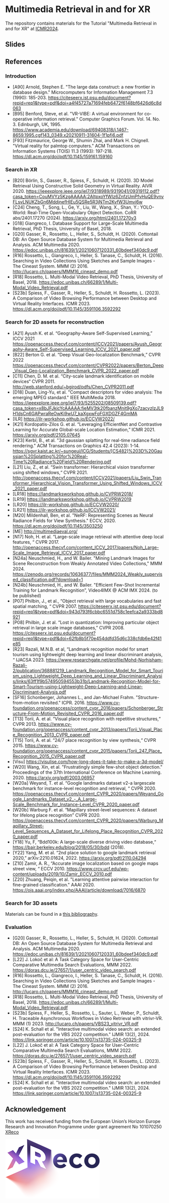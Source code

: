 # Multimedia Retrieval in and for XR
The repository contains materials for the Tutorial "Multimedia Retrieval in and for XR" at [ICMR2024](https://icmr2024.org).

## Slides


## References

### Introduction

- [A90] Arnold, Stephen E. "The large data construct: a new frontier in database design." Microcomputers for Information Management 7.3 (1990): 185-203. https://citeseerx.ist.psu.edu/document?repid=rep1&type=pdf&doi=a4f45727a71694feb6472f6148bf6426d6c8d063
- [B95] Benford, Steve, et al. "VR-VIBE: A virtual environment for co-operative information retrieval." Computer Graphics Forum. Vol. 14. No. 3. Edinburgh, UK, 1995. https://www.academia.edu/download/69408318/j.1467-8659.1995.cgf143_0349.x20210911-31604-1f1pfj6.pdf
- [F93] Fitzmaurice, George W., Shumin Zhai, and Mark H. Chignell. "Virtual reality for palmtop computers." ACM Transactions on Information Systems (TOIS) 11.3 (1993): 197-218. https://dl.acm.org/doi/pdf/10.1145/159161.159160


### Search in XR
- [B20] Börlin, S., Gasser, R., Spiess, F., Schuldt, H. (2020). 3D Model Retrieval Using Constructive Solid Geometry in Virtual Reality. AIVR 2020. https://ieeexplore.ieee.org/iel7/9318989/9319041/09319112.pdf?casa_token=CouMVYz5KzgAAAAA:2AItpxoYfWIz6ZnfzUmPfvHuQE9vnvFLsvLNUKZbGn6MddjnefHIEu5QSRe5R3jNTm2KvfW3Umvi6w
- [C24] Cheng, T., Song, L., Ge, Y., Liu, W., Wang, X., Shan, Y.: YOLO-World: Real-Time Open-Vocabulary Object Detection. CoRR abs/2401.17270 (2024). https://arxiv.org/html/2401.17270v3
- [G18] Giangreco, I. Database Support for Large-Scale Multimedia Retrieval, PhD Thesis, University of Basel, 2018.
- [G20] Gasser, R., Rossetto, L., Heller, S., Schuldt, H. (2020). Cottontail DB: An Open Source Database System for Multimedia Retrieval and Analysis. ACM Multimedia 2020. https://edoc.unibas.ch/81639/1/20210607120331_60bdeef340dc9.pdf
- [R16] Rossetto, L., Giangreco, I., Heller, S. Tanase, C., Schuldt, H. (2016). Searching in Video Collections Using Sketches and Sample Images - The Cineast System. MMM (2) 2016. http://lucaro.ch/papers/MMM16_cineast_demo.pdf
- [R18] Rossetto, L. Multi-Modal Video Retrieval, PhD Thesis, University of Basel, 2018. https://edoc.unibas.ch/66289/1/Multi-Modal_Video_Retrieval.pdf
- [S23b] Spiess, F., Gasser, R., Heller, S., Schuldt, H. Rossetto, L. (2023). A Comparison of Video Browsing Performance between Desktop and Virtual Reality Interfaces. ICMR 2023. https://dl.acm.org/doi/pdf/10.1145/3591106.3592292

### Search for 2D assets for reconstruction

- [A21] Ayush K. et al. “Geography-Aware Self-Supervised Learning,” ICCV 2021 https://openaccess.thecvf.com/content/ICCV2021/papers/Ayush_Geography-Aware_Self-Supervised_Learning_ICCV_2021_paper.pdf
- [B22] Berton G. et al. “Deep Visual Geo-localization Benchmark,” CVPR 2022 https://openaccess.thecvf.com/content/CVPR2022/papers/Berton_Deep_Visual_Geo-Localization_Benchmark_CVPR_2022_paper.pdf
- [C11] Chen, D. M. et al. “City-scale landmark identification on mobile devices“ CVPR 2011. http://web.stanford.edu/~bgirod/pdfs/Chen_CVPR2011.pdf
- [D18] Duan, Ling-Yu, et al. "Compact descriptors for video analysis: The emerging MPEG standard." IEEE MultiMedia 2018. https://ieeexplore.ieee.org/iel7/93/5255202/08509139.pdf?casa_token=x8bJFJkicYcAAAAA:fjeMV3tk20fbanzMnit9gXo7zacyzIzJL9H1dsCn6GAPwraReOwKi9wU7_kaXgxwFoFGXDGZF4GmMA
- [ILR] https://ilr-workshop.github.io/ECCVW2022/
- [K21] Kordopatis-Zilos G. et al. “Leveraging EfficientNet and Contrastive Learning for Accurate Global-scale Location Estimation,” ICMR 2021. https://arxiv.org/pdf/2105.07645
- [K23] Kerbl, B., et al. "3d gaussian splatting for real-time radiance field rendering." ACM Transactions on Graphics 42.4 (2023): 1-14. https://sgvr.kaist.ac.kr/~sungeui/ICG/Students/[CS482]%203D%20Gaussian%20Splatting%20for%20Real-Time%20Radiance%20Field%20Rendering.pdf
- [L21] Liu, Z., et al. “Swin transformer: Hierarchical vision transformer using shifted windows,“ CVPR 2021. http://openaccess.thecvf.com/content/ICCV2021/papers/Liu_Swin_Transformer_Hierarchical_Vision_Transformer_Using_Shifted_Windows_ICCV_2021_paper.pdf
- [LR18] https://landmarksworkshop.github.io/CVPRW2018/
- [LR19] https://landmarksworkshop.github.io/CVPRW2019
- [LR20] https://ilr-workshop.github.io/ECCVW2020/
- [LR21] https://ilr-workshop.github.io/ICCVW2021/
- [M20] Mildenhall, Ben, et al. "NeRF: Representing Scenes as Neural Radiance Fields for View Synthesis." ECCV, 2020. https://dl.acm.org/doi/pdf/10.1145/3503250
- [ME] http://multimediaeval.org/
- [N17] Noh, H. et al. “Large-scale image retrieval with attentive deep local features, “ CVPR 2017. http://openaccess.thecvf.com/content_ICCV_2017/papers/Noh_Large-Scale_Image_Retrieval_ICCV_2017_paper.pdf
- [N24a] Neuschmied, H., and W. Bailer. "Mining Landmark Images for Scene Reconstruction from Weakly Annotated Video Collections," MMM 2024. https://zenodo.org/records/10636377/files/MMM2024_Weakly_supervised_classification.pdf?download=1
- [N24b] Neuschmied, H., and W. Bailer. "Efficient Few-Shot Incremental Training for Landmark Recognition”, Video4IMX @ ACM IMX 2024. (to be published)
- [P07] Philbin, J., et al., “Object retrieval with large vocabularies and fast spatial matching, “ CVPR 2007. https://citeseerx.ist.psu.edu/document?repid=rep1&type=pdf&doi=943d793f6cbbc6551d758c1eefca2a9333bd8921
- [P08] Philbin, J. et al. “Lost in quantization: Improving particular object retrieval in large scale image databases,” CVPR 2008. https://citeseerx.ist.psu.edu/document?repid=rep1&type=pdf&doi=62fb8b5f70e454ddfd35d6c338cfdb6e42f41e85
- [R23] Razali, M.N.B. et al, “Landmark recognition model for smart tourism using lightweight deep learning and linear discriminant analysis, “ IJACSA 2023. https://www.researchgate.net/profile/Mohd-Norhisham-Razali-2/publication/368881219_Landmark_Recognition_Model_for_Smart_Tourism_using_Lightweight_Deep_Learning_and_Linear_Discriminant_Analysis/links/63ff1f9b574950594553b31b/Landmark-Recognition-Model-for-Smart-Tourism-using-Lightweight-Deep-Learning-and-Linear-Discriminant-Analysis.pdf
- [SF16] Schonberger, Johannes L., and Jan-Michael Frahm. "Structure-from-motion revisited." ICPR. 2016. https://www.cv-foundation.org/openaccess/content_cvpr_2016/papers/Schonberger_Structure-From-Motion_Revisited_CVPR_2016_paper.pdf
- [T13] Torii, A. et al. “Visual place recognition with repetitive structures,“ CVPR 2013. https://www.cv-foundation.org/openaccess/content_cvpr_2013/papers/Torii_Visual_Place_Recognition_2013_CVPR_paper.pdf
- [T15] Torii, A. et al. “24/7 place recognition by view synthesis,“ CVPR 2015. https://www.cv-foundation.org/openaccess/content_cvpr_2015/papers/Torii_247_Place_Recognition_2015_CVPR_paper.pdf
- [Visu] https://visulise.com/how-long-does-it-take-to-make-a-3d-model/
- [W20] Wang, Xin, et al. "Frustratingly simple few-shot object detection." Proceedings of the 37th International Conference on Machine Learning. 2020. https://arxiv.org/pdf/2003.06957
- [W20a] Weyand, T. et al. “Google landmarks dataset v2-a largescale benchmark for instance-level recognition and retrieval, “ CVPR 2020. https://openaccess.thecvf.com/content_CVPR_2020/papers/Weyand_Google_Landmarks_Dataset_v2_-_A_Large-Scale_Benchmark_for_Instance-Level_CVPR_2020_paper.pdf
- [W20b] Warburg F. et al. “Mapillary street-level sequences: A dataset for lifelong place recognition” CVPR 2020. https://openaccess.thecvf.com/content_CVPR_2020/papers/Warburg_Mapillary_Street-Level_Sequences_A_Dataset_for_Lifelong_Place_Recognition_CVPR_2020_paper.pdf
- [Y18] Yu, F, “Bdd100k: A large-scale diverse driving video database,“ https://bair.berkeley.edu/blog/2018/05/30/bdd (2018).
- [Y22] Yang, M. et al. “2nd place solution to google landmark retrieval 2020,” arXiv:2210.01624, 2022. https://arxiv.org/pdf/2110.04294
- [Z10] Zamir, A. R., “Accurate image localization based on google maps street view, “ ECCV 2010. https://www.crcv.ucf.edu/wp-content/uploads/2019/10/Zamir_ECCV_2010.pdf
- [Z20] Zhuang, Peiqin, et al. "Learning attentive pairwise interaction for fine-grained classification." AAAI 2020. https://ojs.aaai.org/index.php/AAAI/article/download/7016/6870

### Search for 3D assets

Materials can be found in a [this bibliography](https://github.com/mpegia/3D-Object-Retrieval-Methods-Bibliography).

### Evaluation

- [G20] Gasser, R., Rossetto, L., Heller, S., Schuldt, H. (2020). Cottontail DB: An Open Source Database System for Multimedia Retrieval and Analysis. ACM Multimedia 2020. https://edoc.unibas.ch/81639/1/20210607120331_60bdeef340dc9.pdf
- [L22] J. Lokoč et al: A Task Category Space for User-Centric Comparative Multimedia Search Evaluations, MMM 2022. https://doras.dcu.ie/27657/1/user_centric_video_search.pdf
- [R16] Rossetto, L., Giangreco, I., Heller, S. Tanase, C., Schuldt, H. (2016). Searching in Video Collections Using Sketches and Sample Images - The Cineast System. MMM (2) 2016. http://lucaro.ch/papers/MMM16_cineast_demo.pdf
- [R18] Rossetto, L. Multi-Modal Video Retrieval, PhD Thesis, University of Basel, 2018. https://edoc.unibas.ch/66289/1/Multi-Modal_Video_Retrieval.pdf
- [S23b] Spiess, F., Heller, S., Rossetto, L., Sauter, L., Weber, P., Schuldt, H. Traceable Asynchronous Workflows in Video Retrieval with vitrivr-VR. MMM (1) 2023. http://lucaro.ch/papers/VBS23_vitrivr_VR.pdf
- [S24] K. Schall et al. "Interactive multimodal video search: an extended post-evaluation for the VBS 2022 competition." IJMIR 13(2), 2024. https://link.springer.com/article/10.1007/s13735-024-00325-9
- [L22] J. Lokoč et al: A Task Category Space for User-Centric Comparative Multimedia Search Evaluations, MMM 2022. https://doras.dcu.ie/27657/1/user_centric_video_search.pdf
- [S23b] Spiess, F., Gasser, R., Heller, S., Schuldt, H. Rossetto, L. (2023). A Comparison of Video Browsing Performance between Desktop and Virtual Reality Interfaces. ICMR 2023. https://dl.acm.org/doi/pdf/10.1145/3591106.3592292
- [S24] K. Schall et al. "Interactive multimodal video search: an extended post-evaluation for the VBS 2022 competition." IJMIR 13(2), 2024. https://link.springer.com/article/10.1007/s13735-024-00325-9

## Acknowledgement
This work has received funding from the European Union’s Horizon Europe Research and Innovation Programme under grant agreement No 101070250 [XReco](https://xreco.eu/)

<img src="XR-logo_DEF_RGB_300px.png" />

